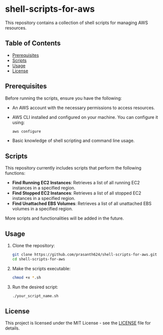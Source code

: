 # shell-scripts-for-aws

This repository contains a collection of shell scripts for managing AWS resources.

## Table of Contents

- [Prerequisites](#prerequisites)
- [Scripts](#scripts)
- [Usage](#usage)
- [License](#license)

## Prerequisites

Before running the scripts, ensure you have the following:

- An AWS account with the necessary permissions to access resources.
- AWS CLI installed and configured on your machine. You can configure it using:

  ```bash
  aws configure
  ```

- Basic knowledge of shell scripting and command line usage.

## Scripts

This repository currently includes scripts that perform the following functions:

- **Find Running EC2 Instances**: Retrieves a list of all running EC2 instances in a specified region.
- **Find Stopped EC2 Instances**: Retrieves a list of all stopped EC2 instances in a specified region.
- **Find Unattached EBS Volumes**: Retrieves a list of all unattached EBS volumes in a specified region.

More scripts and functionalities will be added in the future.

## Usage

1. Clone the repository:

   ```bash
   git clone https://github.com/prasanth624/shell-scripts-for-aws.git
   cd shell-scripts-for-aws
   ```

2. Make the scripts executable:

   ```bash
   chmod +x *.sh
   ```

3. Run the desired script:

   ```bash
   ./your_script_name.sh
   ```

## License

This project is licensed under the MIT License - see the [LICENSE](LICENSE) file for details.

```
